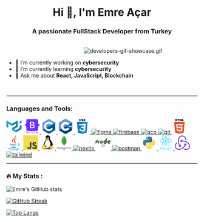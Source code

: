 <h1 align="center">Hi 👋, I'm Emre Açar</h1>
<h3 align="center">A passionate FullStack Developer from Turkey</h3>
<span>
  <br />
  <img
    align="right"
    width="300"
    title="developers-gif-showcase.gif"
    src="https://cdn.dribbble.com/users/2401141/screenshots/5487982/media/9a946a4bf36643b0b9c7ece0eb478f83.gif"
  />
  <br />
</span>

- 🔭 I’m currently working on **cybersecurity** 
- 🌱 I’m currently learning **cybersecurity** 
- 💬 Ask me about **React, JavaScript, Blockchain**

<br />
<hr />

<h3 align="left">Languages and Tools:</h3>
<p align="left">
  <img
    src="https://github.com/devicons/devicon/blob/master/icons/materialui/materialui-original.svg"
    title="Material UI"
    alt="Material UI"
    width="40"
    height="40"
  />&nbsp;

  <a href="https://getbootstrap.com" target="_blank" rel="noreferrer">
    <img
      src="https://raw.githubusercontent.com/devicons/devicon/master/icons/bootstrap/bootstrap-plain-wordmark.svg"
      alt="bootstrap"
      width="40"
      height="40"
    />
  </a>
  <a href="https://www.cprogramming.com/" target="_blank" rel="noreferrer">
    <img
      src="https://raw.githubusercontent.com/devicons/devicon/master/icons/c/c-original.svg"
      alt="c"
      width="40"
      height="40"
    />
  </a>
  <a href="https://www.w3schools.com/cpp/" target="_blank" rel="noreferrer">
    <img
      src="https://raw.githubusercontent.com/devicons/devicon/master/icons/cplusplus/cplusplus-original.svg"
      alt="cplusplus"
      width="40"
      height="40"
    />
  </a>
  <a href="https://www.w3schools.com/css/" target="_blank" rel="noreferrer">
    <img
      src="https://raw.githubusercontent.com/devicons/devicon/master/icons/css3/css3-original-wordmark.svg"
      alt="css3"
      width="40"
      height="40"
    />
  </a>

  <!-- <a href="https://www.docker.com/" target="_blank" rel="noreferrer">
        <img
        src="https://raw.githubusercontent.com/devicons/devicon/master/icons/docker/docker-original-wordmark.svg"
        alt="docker"
        width="40"
        height="40"
        />
    </a> -->
  <!-- <a href="https://expressjs.com" target="_blank" rel="noreferrer">
        <img
        src="https://raw.githubusercontent.com/devicons/devicon/master/icons/express/express-original-wordmark.svg"
        alt="express"
        width="40"
        height="40"
        />
    </a> -->
  <a href="https://www.figma.com/" target="_blank" rel="noreferrer">
    <img
      src="https://www.vectorlogo.zone/logos/figma/figma-icon.svg"
      alt="figma"
      width="40"
      height="40"
    />
  </a>
  <a href="https://firebase.google.com/" target="_blank" rel="noreferrer">
    <img
      src="https://www.vectorlogo.zone/logos/firebase/firebase-icon.svg"
      alt="firebase"
      width="40"
      height="40"
    />
  </a>

  <a href="https://cloud.google.com" target="_blank" rel="noreferrer">
    <img
      src="https://www.vectorlogo.zone/logos/google_cloud/google_cloud-icon.svg"
      alt="gcp"
      width="40"
      height="40"
    />
  </a>
  <a href="https://git-scm.com/" target="_blank" rel="noreferrer">
    <img
      src="https://www.vectorlogo.zone/logos/git-scm/git-scm-icon.svg"
      alt="git"
      width="40"
      height="40"
    />
  </a>
  <!-- <a href="https://graphql.org" target="_blank" rel="noreferrer">
        <img
        src="https://www.vectorlogo.zone/logos/graphql/graphql-icon.svg"
        alt="graphql"
        width="40"
        height="40"
        />
    </a> -->
  <a href="https://www.w3.org/html/" target="_blank" rel="noreferrer">
    <img
      src="https://raw.githubusercontent.com/devicons/devicon/master/icons/html5/html5-original-wordmark.svg"
      alt="html5"
      width="40"
      height="40"
    />
  </a>
  <a href="https://www.java.com" target="_blank" rel="noreferrer">
        <img
        src="https://raw.githubusercontent.com/devicons/devicon/master/icons/java/java-original.svg"
        alt="java"
        width="40"
        height="40"
        />
    </a>
  <a
    href="https://developer.mozilla.org/en-US/docs/Web/JavaScript"
    target="_blank"
    rel="noreferrer"
  >
    <img
      src="https://raw.githubusercontent.com/devicons/devicon/master/icons/javascript/javascript-original.svg"
      alt="javascript"
      width="40"
      height="40"
    />
  </a>
  <a href="https://www.linux.org/" target="_blank" rel="noreferrer">
        <img
        src="https://raw.githubusercontent.com/devicons/devicon/master/icons/linux/linux-original.svg"
        alt="linux"
        width="40"
        height="40"
        />
    </a>
  <a href="https://www.mongodb.com/" target="_blank" rel="noreferrer">
    <img
      src="https://raw.githubusercontent.com/devicons/devicon/master/icons/mongodb/mongodb-original-wordmark.svg"
      alt="mongodb"
      width="40"
      height="40"
    />
  </a>
  <!-- <a href="https://www.mysql.com/" target="_blank" rel="noreferrer">
        <img
        src="https://raw.githubusercontent.com/devicons/devicon/master/icons/mysql/mysql-original-wordmark.svg"
        alt="mysql"
        width="40"
        height="40"
        />
    </a> -->
  <a href="https://nextjs.org/" target="_blank" rel="noreferrer">
    <img
      src="https://cdn.worldvectorlogo.com/logos/nextjs-2.svg"
      alt="nextjs"
      width="40"
      height="40"
    />
  </a>
  <a href="https://nodejs.org" target="_blank" rel="noreferrer">
    <img
      src="https://raw.githubusercontent.com/devicons/devicon/master/icons/nodejs/nodejs-original-wordmark.svg"
      alt="nodejs"
      width="40"
      height="40"
    />
  </a>
  <!-- <a href="https://opencv.org/" target="_blank" rel="noreferrer">
        <img
        src="https://www.vectorlogo.zone/logos/opencv/opencv-icon.svg"
        alt="opencv"
        width="40"
        height="40"
        />
    </a> -->
  <a href="https://postman.com" target="_blank" rel="noreferrer">
    <img
      src="https://www.vectorlogo.zone/logos/getpostman/getpostman-icon.svg"
      alt="postman"
      width="40"
      height="40"
    />
  </a>
  <a href="https://www.python.org" target="_blank" rel="noreferrer">
    <img
      src="https://raw.githubusercontent.com/devicons/devicon/master/icons/python/python-original.svg"
      alt="python"
      width="40"
      height="40"
    />
  </a>
  <a href="https://reactjs.org/" target="_blank" rel="noreferrer">
    <img
      src="https://raw.githubusercontent.com/devicons/devicon/master/icons/react/react-original-wordmark.svg"
      alt="react"
      width="40"
      height="40"
    />
  </a>
  <!-- <a href="https://reactnative.dev/" target="_blank" rel="noreferrer">
        <img
        src="https://reactnative.dev/img/header_logo.svg"
        alt="reactnative"
        width="40"
        height="40"
        />
    </a> -->
  <a href="https://redux.js.org" target="_blank" rel="noreferrer">
    <img
      src="https://raw.githubusercontent.com/devicons/devicon/master/icons/redux/redux-original.svg"
      alt="redux"
      width="40"
      height="40"
    />
  </a>
  <a href="https://tailwindcss.com/" target="_blank" rel="noreferrer">
    <img
      src="https://www.vectorlogo.zone/logos/tailwindcss/tailwindcss-icon.svg"
      alt="tailwind"
      width="40"
      height="40"
    />
  </a>
  <!-- <a href="https://www.tensorflow.org" target="_blank" rel="noreferrer">
        <img
        src="https://www.vectorlogo.zone/logos/tensorflow/tensorflow-icon.svg"
        alt="tensorflow"
        width="40"
        height="40"
        />
    </a> -->
  <!-- <a href="https://unity.com/" target="_blank" rel="noreferrer">
        <img
        src="https://www.vectorlogo.zone/logos/unity3d/unity3d-icon.svg"
        alt="unity"
        width="40"
        height="40"
        />
    </a> -->
  <!-- <a
        href="https://www.adobe.com/products/xd.html"
        target="_blank"
        rel="noreferrer"
    >
        <img
        src="https://cdn.worldvectorlogo.com/logos/adobe-xd.svg"
        alt="xd"
        width="40"
        height="40"
        />
    </a> -->
</p>

<hr />

### :fire: My Stats :
![Emre's GitHub stats](https://github-readme-stats.vercel.app/api?username=acaemr22&show_icons=true&theme=radical)

[![GitHub Streak](https://streak-stats.demolab.com?user=acaemr22&theme=dark)](https://git.io/streak-stats)

[![Top Langs](https://github-readme-stats.vercel.app/api/top-langs/?username=acaemr22)](https://github.com/anuraghazra/github-readme-stats)

